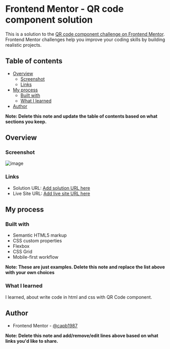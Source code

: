 # Frontend Mentor - QR code component solution

This is a solution to the [QR code component challenge on Frontend Mentor](https://www.frontendmentor.io/challenges/qr-code-component-iux_sIO_H). Frontend Mentor challenges help you improve your coding skills by building realistic projects.

## Table of contents

- [Overview](#overview)
  - [Screenshot](#screenshot)
  - [Links](#links)
- [My process](#my-process)
  - [Built with](#built-with)
  - [What I learned](#what-i-learned)
- [Author](#author)

**Note: Delete this note and update the table of contents based on what sections you keep.**

## Overview

### Screenshot

 ![image](https://user-images.githubusercontent.com/5782554/227089414-3444cb1f-c88c-41ae-b3c6-74a4daf31adf.png)


### Links

- Solution URL: [Add solution URL here](https://qrcodecapb.netlify.app/)
- Live Site URL: [Add live site URL here](http://127.0.0.1:5500/index.html)

## My process

### Built with

- Semantic HTML5 markup
- CSS custom properties
- Flexbox
- CSS Grid
- Mobile-first workflow

**Note: These are just examples. Delete this note and replace the list above with your own choices**

### What I learned

I learned, about write code in html and css with QR Code component.

## Author

- Frontend Mentor - [@capb1987](https://www.frontendmentor.io/profile/capb1987)

**Note: Delete this note and add/remove/edit lines above based on what links you'd like to share.**
